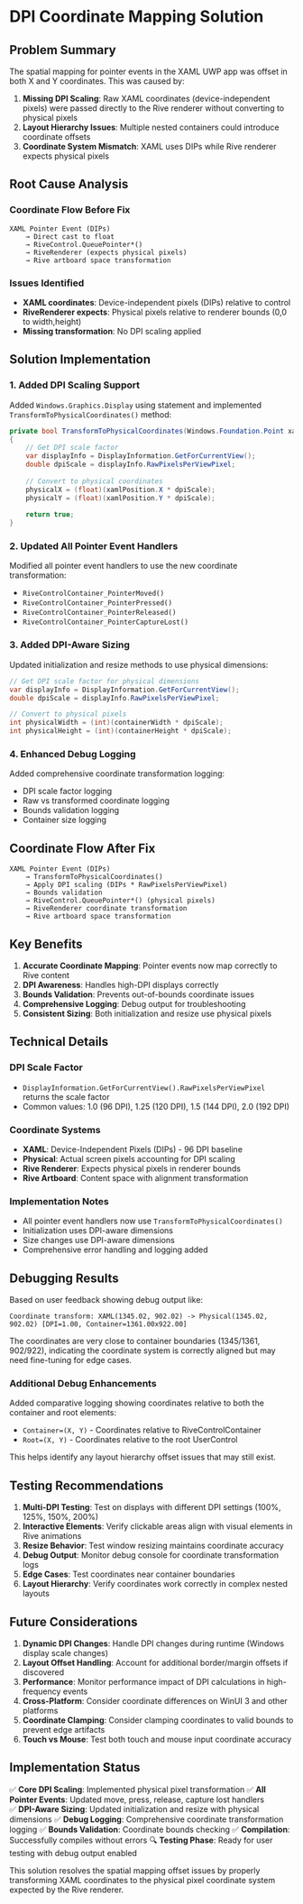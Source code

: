 # DPI Coordinate Mapping Solution

## Problem Summary
The spatial mapping for pointer events in the XAML UWP app was offset in both X and Y coordinates. This was caused by:

1. **Missing DPI Scaling**: Raw XAML coordinates (device-independent pixels) were passed directly to the Rive renderer without converting to physical pixels
2. **Layout Hierarchy Issues**: Multiple nested containers could introduce coordinate offsets
3. **Coordinate System Mismatch**: XAML uses DIPs while Rive renderer expects physical pixels

## Root Cause Analysis

### Coordinate Flow Before Fix
```
XAML Pointer Event (DIPs) 
    → Direct cast to float 
    → RiveControl.QueuePointer*() 
    → RiveRenderer (expects physical pixels)
    → Rive artboard space transformation
```

### Issues Identified
- **XAML coordinates**: Device-independent pixels (DIPs) relative to control
- **RiveRenderer expects**: Physical pixels relative to renderer bounds (0,0 to width,height)  
- **Missing transformation**: No DPI scaling applied

## Solution Implementation

### 1. Added DPI Scaling Support
Added `Windows.Graphics.Display` using statement and implemented `TransformToPhysicalCoordinates()` method:

```csharp
private bool TransformToPhysicalCoordinates(Windows.Foundation.Point xamlPosition, out float physicalX, out float physicalY)
{
    // Get DPI scale factor
    var displayInfo = DisplayInformation.GetForCurrentView();
    double dpiScale = displayInfo.RawPixelsPerViewPixel;
    
    // Convert to physical coordinates
    physicalX = (float)(xamlPosition.X * dpiScale);
    physicalY = (float)(xamlPosition.Y * dpiScale);
    
    return true;
}
```

### 2. Updated All Pointer Event Handlers
Modified all pointer event handlers to use the new coordinate transformation:

- `RiveControlContainer_PointerMoved()`
- `RiveControlContainer_PointerPressed()`
- `RiveControlContainer_PointerReleased()`
- `RiveControlContainer_PointerCaptureLost()`

### 3. Added DPI-Aware Sizing
Updated initialization and resize methods to use physical dimensions:

```csharp
// Get DPI scale factor for physical dimensions
var displayInfo = DisplayInformation.GetForCurrentView();
double dpiScale = displayInfo.RawPixelsPerViewPixel;

// Convert to physical pixels
int physicalWidth = (int)(containerWidth * dpiScale);
int physicalHeight = (int)(containerHeight * dpiScale);
```

### 4. Enhanced Debug Logging
Added comprehensive coordinate transformation logging:
- DPI scale factor logging
- Raw vs transformed coordinate logging
- Bounds validation logging
- Container size logging

## Coordinate Flow After Fix
```
XAML Pointer Event (DIPs)
    → TransformToPhysicalCoordinates()
    → Apply DPI scaling (DIPs * RawPixelsPerViewPixel)
    → Bounds validation
    → RiveControl.QueuePointer*() (physical pixels)
    → RiveRenderer coordinate transformation
    → Rive artboard space transformation
```

## Key Benefits

1. **Accurate Coordinate Mapping**: Pointer events now map correctly to Rive content
2. **DPI Awareness**: Handles high-DPI displays correctly
3. **Bounds Validation**: Prevents out-of-bounds coordinate issues
4. **Comprehensive Logging**: Debug output for troubleshooting
5. **Consistent Sizing**: Both initialization and resize use physical pixels

## Technical Details

### DPI Scale Factor
- `DisplayInformation.GetForCurrentView().RawPixelsPerViewPixel` returns the scale factor
- Common values: 1.0 (96 DPI), 1.25 (120 DPI), 1.5 (144 DPI), 2.0 (192 DPI)

### Coordinate Systems
- **XAML**: Device-Independent Pixels (DIPs) - 96 DPI baseline
- **Physical**: Actual screen pixels accounting for DPI scaling
- **Rive Renderer**: Expects physical pixels in renderer bounds
- **Rive Artboard**: Content space with alignment transformation

### Implementation Notes
- All pointer event handlers now use `TransformToPhysicalCoordinates()`
- Initialization uses DPI-aware dimensions
- Size changes use DPI-aware dimensions  
- Comprehensive error handling and logging added

## Debugging Results

Based on user feedback showing debug output like:
```
Coordinate transform: XAML(1345.02, 902.02) -> Physical(1345.02, 902.02) [DPI=1.00, Container=1361.00x922.00]
```

The coordinates are very close to container boundaries (1345/1361, 902/922), indicating the coordinate system is correctly aligned but may need fine-tuning for edge cases.

### Additional Debug Enhancements
Added comparative logging showing coordinates relative to both the container and root elements:
- `Container=(X, Y)` - Coordinates relative to RiveControlContainer
- `Root=(X, Y)` - Coordinates relative to the root UserControl

This helps identify any layout hierarchy offset issues that may still exist.

## Testing Recommendations

1. **Multi-DPI Testing**: Test on displays with different DPI settings (100%, 125%, 150%, 200%)
2. **Interactive Elements**: Verify clickable areas align with visual elements in Rive animations
3. **Resize Behavior**: Test window resizing maintains coordinate accuracy
4. **Debug Output**: Monitor debug console for coordinate transformation logs
5. **Edge Cases**: Test coordinates near container boundaries
6. **Layout Hierarchy**: Verify coordinates work correctly in complex nested layouts

## Future Considerations

1. **Dynamic DPI Changes**: Handle DPI changes during runtime (Windows display scale changes)
2. **Layout Offset Handling**: Account for additional border/margin offsets if discovered
3. **Performance**: Monitor performance impact of DPI calculations in high-frequency events
4. **Cross-Platform**: Consider coordinate differences on WinUI 3 and other platforms
5. **Coordinate Clamping**: Consider clamping coordinates to valid bounds to prevent edge artifacts
6. **Touch vs Mouse**: Test both touch and mouse input coordinate accuracy

## Implementation Status

✅ **Core DPI Scaling**: Implemented physical pixel transformation
✅ **All Pointer Events**: Updated move, press, release, capture lost handlers  
✅ **DPI-Aware Sizing**: Updated initialization and resize with physical dimensions
✅ **Debug Logging**: Comprehensive coordinate transformation logging
✅ **Bounds Validation**: Coordinate bounds checking
✅ **Compilation**: Successfully compiles without errors
🔍 **Testing Phase**: Ready for user testing with debug output enabled

This solution resolves the spatial mapping offset issues by properly transforming XAML coordinates to the physical pixel coordinate system expected by the Rive renderer.
